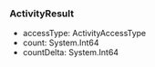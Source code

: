 ### ActivityResult
- accessType: ActivityAccessType
- count: System.Int64
- countDelta: System.Int64
